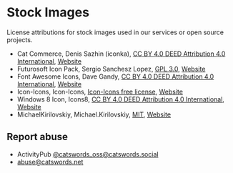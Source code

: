 # Stock Images

License attributions for stock images used in our services or open source projects.

* Cat Commerce, Denis Sazhin (iconka), [CC BY 4.0 DEED Attribution 4.0 International](https://creativecommons.org/licenses/by/4.0/), [Website](https://iconka.com/portfolio/cat-commerce/)
* Futurosoft Icon Pack, Sergio Sanchesz Lopez, [GPL 3.0](https://www.gnu.org/licenses/gpl-3.0.html), [Website](https://www.iconfinder.com/iconsets/Futurosoft_Icons)
* Font Awesome Icons, Dave Gandy, [CC BY 4.0 DEED Attribution 4.0 International](https://creativecommons.org/licenses/by/4.0/), [Website](http://fontawesome.io/)
* Icon-Icons, Icon-Icons, [Icon-Icons free license](https://icon-icons.com/license), [Website](https://icon-icons.com/)
* Windows 8 Icon, Icons8, [CC BY 4.0 DEED Attribution 4.0 International](https://creativecommons.org/licenses/by/4.0/), [Website](http://icons8.com/)
* MichaelKirilovskiy, Michael.Kirilovskiy, [MIT](https://opensource.org/license/mit), [Website](https://github.com/MichaelKirilovskiy/)

## Report abuse
* ActivityPub [@catswords_oss@catswords.social](https://catswords.social/@catswords_oss)
* abuse@catswords.net
